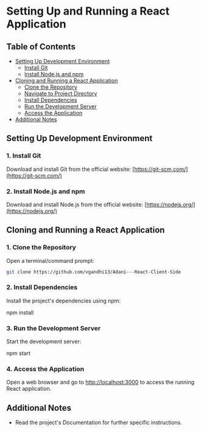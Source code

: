 # Setting Up and Running a React Application

## Table of Contents
- [Setting Up Development Environment](#setting-up-development-environment)
  - [Install Git](#1-install-git)
  - [Install Node.js and npm](#2-install-nodejs-and-npm)
- [Cloning and Running a React Application](#cloning-and-running-a-react-application)
  - [Clone the Repository](#1-clone-the-repository)
  - [Navigate to Project Directory](#2-navigate-to-project-directory)
  - [Install Dependencies](#3-install-dependencies)
  - [Run the Development Server](#4-run-the-development-server)
  - [Access the Application](#5-access-the-application)
- [Additional Notes](#additional-notes)

## Setting Up Development Environment

### 1. Install Git

Download and install Git from the official website: [https://git-scm.com/](https://git-scm.com/)

### 2. Install Node.js and npm

Download and install Node.js from the official website: [https://nodejs.org/](https://nodejs.org/)

## Cloning and Running a React Application

### 1. Clone the Repository

Open a terminal/command prompt:

```sh
git clone https://github.com/vgandhi13/Adani---React-Client-Side
```


### 2. Install Dependencies

Install the project's dependencies using npm:

npm install


### 3. Run the Development Server

Start the development server:

npm start


### 4. Access the Application

Open a web browser and go to [http://localhost:3000](http://localhost:3000) to access the running React application.

## Additional Notes

- Read the project's Documentation for further specific instructions.
